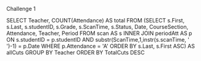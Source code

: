 Challenge 1

 SELECT Teacher, COUNT(Attendance) AS total
    FROM (SELECT s.First, s.Last, s.studentID, s.Grade, s.ScanTime, s.Status, Date, CourseSection, Attendance, Teacher, Period
    FROM scan AS s
    INNER JOIN periodAtt AS p
    ON s.studentID = p.studentID
    AND substr(ScanTime,1,instr(s.scanTime, ' ')-1) = p.Date
    WHERE p.Attendance = 'A'
    ORDER BY s.Last, s.First ASC) AS allCuts
    GROUP BY Teacher
    ORDER BY TotalCuts DESC
   
